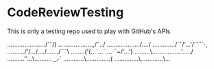 # CodeReviewTesting
This is only a testing repo used to play with GitHub's APIs


....................../´¯/) 
....................,/¯../ 
.................../..../ 
............./´¯/'...'/´¯¯`·¸ 
........../'/.../..../......./¨¯\\ 
........('(...´...´.... ¯~/'...') 
.........\\.................'...../ 
..........''...\\.......... _.·´ 
............\\..............( 
..............\\.............\\... 
